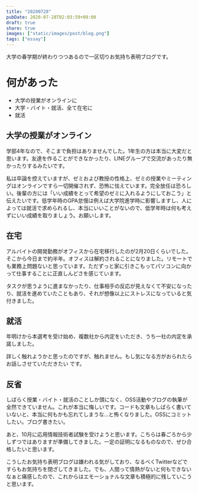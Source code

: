 ```yaml
---
title: "20200728"
pubDate: 2020-07-28T02:03:59+09:00
draft: true
share: true
images: ["static/images/post/blog.png"]
tags: ["essay"]
---
```


大学の春学期が終わりつつあるので一区切りお気持ち表明ブログです。

# 何があった

- 大学の授業がオンラインに
- 大学・バイト・就活、全て在宅に
- 就活

<!--more-->

## 大学の授業がオンライン

学部4年なので、そこまで負担はありませんでした。1年生の方は本当に大変だと思います。友達を作ることができなかったり、LINEグループで交流があったり無かったりするみたいです。

私は卒論を控えていますが、ゼミおよび教授の性格上、ゼミの授業やミーティングはオンラインですら一切開催されず、恐怖に怯えています。完全放任は恐ろしい。後輩の方には「いい成績をとって希望のゼミに入れるようにしておこう」と伝えたいです。低学年時のGPA怠慢は例えば大学院進学時に影響しますし、人によっては就活で求められるし、本当にいいことがないので、低学年時は何も考えずにいい成績を取りましょう。お願いします。

## 在宅

アルバイトの開発勤務がオフィスから在宅移行したのが2月20日くらいでした。そこから今日まで約半年。オフィスは解約されることになりました。リモートでも業務上問題ないと思っています。ただずっと家に引きこもってパソコンに向かって仕事することに正直しんどさを感じています。

タスクが思うように進まなかったり、仕事相手の反応が見えなくて不安になったり、就活を進めていたこともあり、それが想像以上にストレスになっていると気付きました。

## 就活

年明けから本選考を受け始め、複数社から内定をいただき、うち一社の内定を承諾しました。

詳しく触れようかと思ったのですが、触れません。もし気になる方がおられたらお話しさせていただきたい
です。

## 反省

しばらく授業・バイト・就活のことしか頭になく、OSS活動やブログの執筆が全然できていません。これが本当に悔しいです。コードも文章もしばらく書いていないと、本当に何もかも忘れてしまうな…と怖くなりました。OSSにコミットしたい。ブログ書きたい。

あと、10月に応用情報技術者試験を受けようと思います。こちらは春ごろから少しずつではありますが準備してきました。一定の証明になるものなので、ぜひ合格したいと思います。

こうしたお気持ち表明ブログは嫌われる気がしており、なるべくTwitterなどですらもお気持ちを閉ざしてきました。でも、人間って情熱がないと何もできないなぁと痛感したので、これからはエモーショナルな文章も積極的に残していこうと思います。

